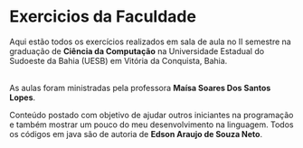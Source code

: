 <h1> Exercicios da Faculdade </h1>
Aqui estão todos os exercícios realizados em sala de aula no II semestre na graduação de <strong>Ciência da Computação</strong> 
na Universidade Estadual do Sudoeste da Bahia (UESB) em Vitória da Conquista, Bahia. <br>
<br>

As aulas foram ministradas pela professora <strong>Maísa Soares Dos Santos Lopes</strong>. 
<br>

Conteúdo postado com objetivo de ajudar outros iniciantes na programação e também mostrar um pouco do meu desenvolvimento na linguagem.
Todos os códigos em java são de autoria de <strong>Edson Araujo de Souza Neto</strong>.
